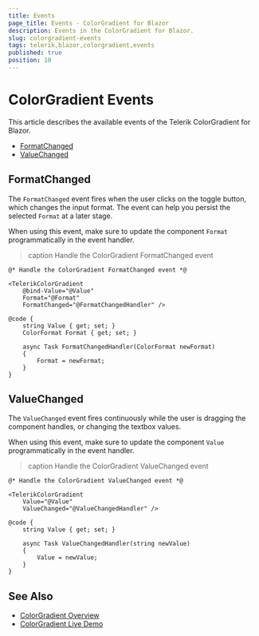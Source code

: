 ```yaml
---
title: Events
page_title: Events - ColorGradient for Blazor
description: Events in the ColorGradient for Blazor.
slug: colorgradient-events
tags: telerik,blazor,colorgradient,events
published: true
position: 10
---
```


# ColorGradient Events

This article describes the available events of the Telerik ColorGradient for Blazor.

* [FormatChanged](#formatchanged)
* [ValueChanged](#valuechanged)


## FormatChanged

The `FormatChanged` event fires when the user clicks on the toggle button, which changes the input format. The event can help you persist the selected `Format` at a later stage.

When using this event, make sure to update the component `Format` programmatically in the event handler.

>caption Handle the ColorGradient FormatChanged event

````RAZOR
@* Handle the ColorGradient FormatChanged event *@

<TelerikColorGradient
    @bind-Value="@Value"
    Format="@Format"
    FormatChanged="@FormatChangedHandler" />

@code {
    string Value { get; set; }
    ColorFormat Format { get; set; }

    async Task FormatChangedHandler(ColorFormat newFormat)
    {
        Format = newFormat;
    }
}
````

## ValueChanged

The `ValueChanged` event fires continuously while the user is dragging the component handles, or changing the textbox values.

When using this event, make sure to update the component `Value` programmatically in the event handler.

>caption Handle the ColorGradient ValueChanged event

````RAZOR
@* Handle the ColorGradient ValueChanged event *@

<TelerikColorGradient
    Value="@Value"
    ValueChanged="@ValueChangedHandler" />

@code {
    string Value { get; set; }

    async Task ValueChangedHandler(string newValue)
    {
        Value = newValue;
    }
}

````


## See Also

* [ColorGradient Overview](slug:colorgradient-overview)
* [ColorGradient Live Demo](https://demos.telerik.com/blazor-ui/colorgradient/overview)
